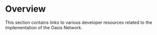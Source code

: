 # Overview

This section contains links to various developer resources related to the implementation of the Oasis Network.



